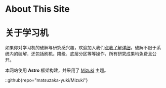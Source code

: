 # About This Site
 # 关于学习机
如果你对学习机的破解与研究感兴趣，欢迎加入我们[点我了解详细](https://qm.qq.com/q/TZZCRuEPku)，破解不限于系统内的破解，还包括刷机，降级，底层分区等等操作，所有研究成果均免费且公开。

本网站使用 **Astro** 框架构建，并采用了 [Mizuki](https://github.com/matsuzaka-yuki/mizuki) 主题。

::github{repo="matsuzaka-yuki/Mizuki"}
